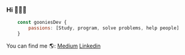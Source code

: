 ### Hi 👋👨‍💻
```js
    const gooniesDev {
        passions: [Study, program, solve problems, help people]
    }
```

You can find me 🌎:
  [Medium](https://medium.com/@gabomunozcastro)
  [Linkedin](https://www.linkedin.com/in/goonies/)

